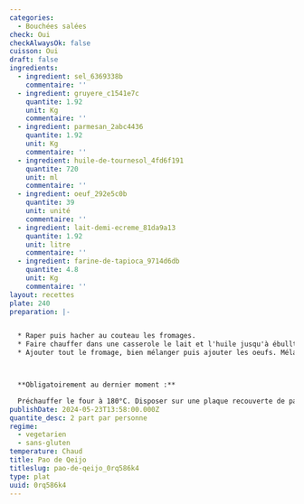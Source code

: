 ```yaml
---
categories:
  - Bouchées salées
check: Oui
checkAlwaysOk: false
cuisson: Oui
draft: false
ingredients:
  - ingredient: sel_6369338b
    commentaire: ''
  - ingredient: gruyere_c1541e7c
    quantite: 1.92
    unit: Kg
    commentaire: ''
  - ingredient: parmesan_2abc4436
    quantite: 1.92
    unit: Kg
    commentaire: ''
  - ingredient: huile-de-tournesol_4fd6f191
    quantite: 720
    unit: ml
    commentaire: ''
  - ingredient: oeuf_292e5c0b
    quantite: 39
    unit: unité
    commentaire: ''
  - ingredient: lait-demi-ecreme_81da9a13
    quantite: 1.92
    unit: litre
    commentaire: ''
  - ingredient: farine-de-tapioca_9714d6db
    quantite: 4.8
    unit: Kg
    commentaire: ''
layout: recettes
plate: 240
preparation: |-


  * Raper puis hacher au couteau les fromages.
  * Faire chauffer dans une casserole le lait et l'huile jusqu'à ébulltion. Pendant ce temps verser la farine de manioc et le sel dans un saladier et bien mélanger. Verser dessus le mélange liquide très chaud puis mélanger vigoureusement.
  * Ajouter tout le fromage, bien mélanger puis ajouter les oeufs. Mélanger de nouveau, à la main cette fois-ci, ou au robot patissier avec la feuille. La pâte sera collate, c'est normal. Si elle l'est trop pour former des boulettes avec les mains, la mettre une demi-heure au frais.



  **Obligatoirement au dernier moment :**

  Préchauffer le four à 180°C. Disposer sur une plaque recouverte de papier sulfurisé des boulettes de la taille d'une noix. On peut si on le souhaite laisser les boulettes formées une nuit au réfrigérateur. Enfourner 15 à 20 minutes. Se mange chaud.
publishDate: 2024-05-23T13:58:00.000Z
quantite_desc: 2 part par personne
regime:
  - vegetarien
  - sans-gluten
temperature: Chaud
title: Pao de Qeijo
titleslug: pao-de-qeijo_0rq586k4
type: plat
uuid: 0rq586k4
---
```

